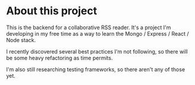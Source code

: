 # About this project

This is the backend for a collaborative RSS reader. It's a project I'm developing in my free time as a way to learn the Mongo / Express / React / Node stack.

I recently discovered several best practices I'm not following, so there will be some heavy refactoring as time permits.

I'm also still researching testing frameworks, so there aren't any of those yet.

